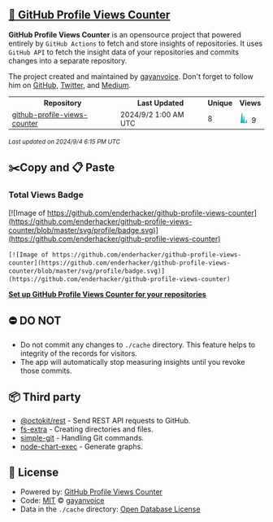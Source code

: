 ## [🚀 GitHub Profile Views Counter](https://github.com/gayanvoice/github-profile-views-counter)
**GitHub Profile Views Counter** is an opensource project that powered entirely by  `GitHub Actions` to fetch and store insights of repositories.
It uses `GitHub API` to fetch the insight data of your repositories and commits changes into a separate repository.

The project created and maintained by [gayanvoice](https://github.com/gayanvoice). Don't forget to follow him on [GitHub](https://github.com/gayanvoice), [Twitter](https://twitter.com/gayanvoice), and [Medium](https://gayanvoice.medium.com/).

<table>
	<tr>
		<th>
			Repository
		</th>
		<th>
			Last Updated
		</th>
		<th>
			Unique
		</th>
		<th>
			Views
		</th>
	</tr>
	<tr>
		<td>
			<a href="https://github.com/enderhacker/github-profile-views-counter/tree/master/readme/631592938/year.md">
				github-profile-views-counter
			</a>
		</td>
		<td>
			2024/9/2 1:00 AM UTC
		</td>
		<td>
			8
		</td>
		<td>
			<img alt="Response time graph" src="https://github.com/enderhacker/github-profile-views-counter/raw/master/graph/631592938/small/year.png" height="20"> 9
		</td>
	</tr>
</table>

<small><i>Last updated on 2024/9/4 6:15 PM UTC</i></small>

## ✂️Copy and 📋 Paste
### Total Views Badge
[![Image of https://github.com/enderhacker/github-profile-views-counter](https://github.com/enderhacker/github-profile-views-counter/blob/master/svg/profile/badge.svg)](https://github.com/enderhacker/github-profile-views-counter)

```readme
[![Image of https://github.com/enderhacker/github-profile-views-counter](https://github.com/enderhacker/github-profile-views-counter/blob/master/svg/profile/badge.svg)](https://github.com/enderhacker/github-profile-views-counter)
```
[**Set up GitHub Profile Views Counter for your repositories**](https://github.com/gayanvoice/github-profile-views-counter)
## ⛔ DO NOT
- Do not commit any changes to `./cache` directory. This feature helps to integrity of the records for visitors.
- The app will automatically stop measuring insights until you revoke those commits.
## 📦 Third party

- [@octokit/rest](https://www.npmjs.com/package/@octokit/rest) - Send REST API requests to GitHub.
- [fs-extra](https://www.npmjs.com/package/fs-extra) - Creating directories and files.
- [simple-git](https://www.npmjs.com/package/simple-git) - Handling Git commands.
- [node-chart-exec](https://www.npmjs.com/package/node-chart-exec) - Generate graphs.
## 📄 License
- Powered by: [GitHub Profile Views Counter](https://github.com/gayanvoice/github-profile-views-counter)
- Code: [MIT](./LICENSE) © [gayanvoice](https://github.com/gayanvoice)
- Data in the `./cache` directory: [Open Database License](https://opendatacommons.org/licenses/odbl/1-0/)
